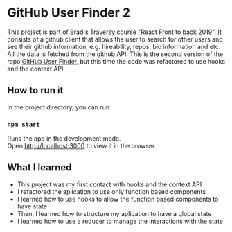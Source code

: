 # GitHub User Finder 2

This project is part of Brad's Traversy course "React Front to back 2019". It consists of a github client that allows the user to search for other users and see their github information, e.g. hireability, repos, bio information and etc.  All the data is fetched from the github API. This is the second version of the repo [GitHub User Finder](https://github.com/lucascnascimento/github_finder), but this time the code was refactored to use hooks and the context API. 

## How to run it

In the project directory, you can run:

### `npm start`

Runs the app in the development mode.<br />
Open [http://localhost:3000](http://localhost:3000) to view it in the browser.

## What I learned

* This project was my first contact with hooks and the context API
* I refactored the aplication to use only function based components
* I learned how to use hooks to allow the function based components to have state
* Then, I learned how to structure my aplication to have a global state
* I learned how to use a reducer to manage the interactions with the state







